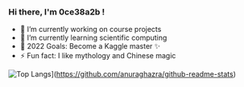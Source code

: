 ### Hi there, I'm 0ce38a2b !

- 🔭 I’m currently working on course projects
- 🌱 I’m currently learning scientific computing
- 🥅 2022 Goals: Become a Kaggle master ✨
- ⚡ Fun fact: I like mythology and Chinese magic

![Top Langs](https://github-readme-stats.vercel.app/api/top-langs/?username=0ce38a2b&layout=compact)](https://github.com/anuraghazra/github-readme-stats)
